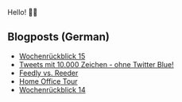 Hello! 👋🏻

## Blogposts (German)
<!-- BLOG-POST-LIST:START -->
- [Wochenrückblick 15](https://maurice-renck.de/de/blog/2023/kw15)
- [Tweets mit 10.000 Zeichen - ohne Twitter Blue!](https://maurice-renck.de/de/blog/2023/tweets-mit-10-000-ohne-twitter-blue)
- [Feedly vs. Reeder](https://maurice-renck.de/de/blog/2023/feedly-vs-reeder)
- [Home Office Tour](https://maurice-renck.de/de/notes/2023/home-office-tour)
- [Wochenrückblick 14](https://maurice-renck.de/de/blog/2023/kw14)
<!-- BLOG-POST-LIST:END -->

<!--
**mauricerenck/mauricerenck** is a ✨ _special_ ✨ repository because its `README.md` (this file) appears on your GitHub profile.

Here are some ideas to get you started:

- 🔭 I’m currently working on ...
- 🌱 I’m currently learning ...
- 👯 I’m looking to collaborate on ...
- 🤔 I’m looking for help with ...
- 💬 Ask me about ...
- 📫 How to reach me: ...
- 😄 Pronouns: ...
- ⚡ Fun fact: ...
-->
